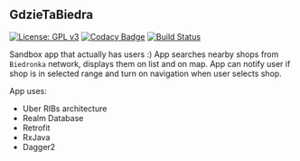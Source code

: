 ## GdzieTaBiedra

[![License: GPL v3](https://img.shields.io/badge/License-GPL%20v3-blue.svg)](https://www.gnu.org/licenses/gpl-3.0)
[![Codacy Badge](https://api.codacy.com/project/badge/Grade/747ae3752dd9414f967261ee27a173a2)](https://www.codacy.com/app/asvid/GdzieTaBiedra?utm_source=github.com&amp;utm_medium=referral&amp;utm_content=asvid/GdzieTaBiedra&amp;utm_campaign=Badge_Grade)
[![Build Status](https://travis-ci.org/asvid/GdzieTaBiedra.svg?branch=build_tweaks)](https://travis-ci.org/asvid/GdzieTaBiedra)

Sandbox app that actually has users :)
App searches nearby shops from `Biedronka` network, displays them on list and on map. 
App can notify user if shop is in selected range and turn on navigation when user selects shop.


App uses:
- Uber RIBs architecture
- Realm Database
- Retrofit
- RxJava
- Dagger2